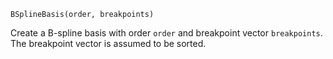 ```
BSplineBasis(order, breakpoints)
```

Create a B-spline basis with order `order` and breakpoint vector `breakpoints`. The breakpoint vector is assumed to be sorted.
